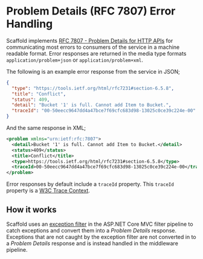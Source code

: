 # Problem Details (RFC 7807) Error Handling

Scaffold implements [RFC 7807 - Problem Details for HTTP APIs](https://tools.ietf.org/html/rfc7807) for communicating most errors to consumers of the service in a machine readable format. Error responses are returned in the media type formats `application/problem+json` or `application/problem+xml`.

The following is an example error response from the service in JSON;

```json
{
  "type": "https://tools.ietf.org/html/rfc7231#section-6.5.8",
  "title": "Conflict",
  "status": 409,
  "detail": "Bucket '1' is full. Cannot add Item to Bucket.",
  "traceId": "00-50eecc9647dd4a47bce7f69cfc683d98-13025c0ce39c224e-00"
}
```

And the same response in XML;

```xml
<problem xmlns="urn:ietf:rfc:7807">
  <detail>Bucket '1' is full. Cannot add Item to Bucket.</detail>
  <status>409</status>
  <title>Conflict</title>
  <type>https://tools.ietf.org/html/rfc7231#section-6.5.8</type>
  <traceId>00-50eecc9647dd4a47bce7f69cfc683d98-13025c0ce39c224e-00</traceId>
</problem>
```

Error responses by default include a `traceId` property. This `traceId` property is a [W3C Trace Context](https://www.w3.org/TR/trace-context).

## How it works

Scaffold uses an [exception filter](../Sources/Scaffold.WebApi/Filters/ExceptionFilter.cs) in the ASP.NET Core MVC filter pipeline to catch exceptions and convert them into a _Problem Details_ response. Exceptions that are not caught by the exception filter are not converted in to a _Problem Details_ response and is instead handled in the middleware pipeline.

